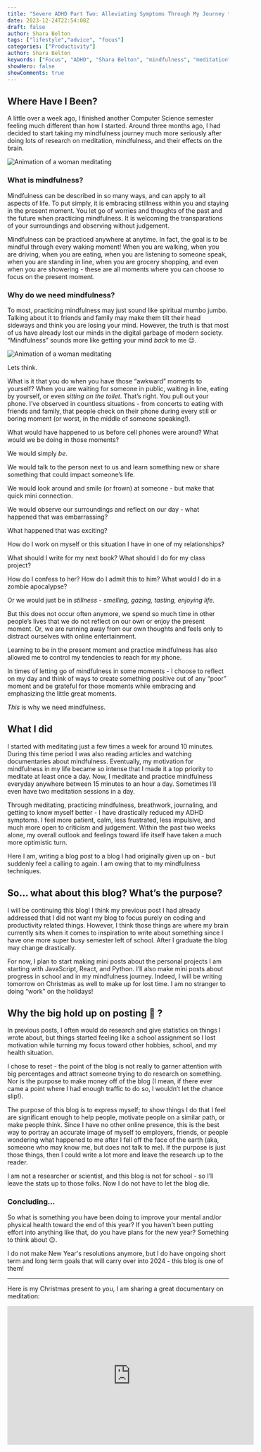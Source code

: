 ```yaml
---
title: "Severe ADHD Part Two: Alleviating Symptoms Through My Journey to Mindfulness"
date: 2023-12-24T22:54:08Z
draft: false
author: Shara Belton
tags: ["lifestyle","advice", "focus"]
categories: ["Productivity"]
author: Shara Belton
keywords: ["Focus", "ADHD", "Shara Belton", "mindfulness", "meditation"]
showHero: false
showComments: true
---
```

## Where Have I Been?

A little over a week ago, I finished another Computer Science semester feeling much different than how I started. Around three months ago, I had decided to start taking my mindfulness journey much more seriously after doing lots of research on meditation, mindfulness, and their effects on the brain. 

![Animation of a woman meditating](https://ucarecdn.com/944687cc-5f8b-4841-95e5-6ac8cf466c75/)


### What is mindfulness?

Mindfulness can be described in so many ways, and can apply to all aspects of life. To put simply, it is embracing stillness within you and staying in the present moment. You let go of worries and thoughts of the past and the future when practicing mindfulness. It is welcoming the transparations of your surroundings and observing without judgement. 

Mindfulness can be practiced anywhere at anytime. In fact, the goal is to be mindful through every waking moment! When you are walking, when you are driving, when you are eating, when you are listening to someone speak, when you are standing in line, when you are grocery shopping, and even when you are showering - these are all moments where you can choose to focus on the present moment.

### Why do we need mindfulness?

To most, practicing mindfulness may just sound like spiritual mumbo jumbo. Talking about it to friends and family may make them tilt their head sideways and think you are losing your mind. However, the truth is that most of us have already lost our minds in the digital garbage of modern society. “Mindfulness” sounds more like getting your mind *back* to me 😉.

![Animation of a woman meditating](https://ucarecdn.com/809bd681-2f18-47f2-bd56-85f4fe7256be/-/scale_crop/300x300/-/format/auto/-/quality/smart_retina/)

Lets think.

What is it that you do when you have those “awkward” moments to yourself? When you are waiting for someone in public, waiting in line, eating by yourself, or even *sitting on the toilet*. That’s right. You pull out your phone. I’ve observed in countless situations - from concerts to eating with friends and family, that people check on their phone during every still or boring moment (or worst, in the middle of someone speaking!). 

What would have happened to us before cell phones were around? What would we be doing in those moments? 

We would simply *be*. 

We would talk to the person next to us and learn something new or share something that could impact someone’s life. 

We would look around and smile (or frown) at someone - but make that quick mini connection. 

We would observe our surroundings and reflect on our day - what happened that was embarrassing? 

What happened that was exciting? 

How do I work on myself or this situation I have in one of my relationships? 

What should I write for my next book? What should I do for my class project? 

How do I confess to her? How do I admit this to him? What would I do in a zombie apocalypse? 

Or we would just be in *stillness - smelling, gazing, tasting, enjoying life.* 

But this does not occur often anymore, we spend so much time in other people’s lives that we do not reflect on our own or enjoy the present moment. Or, we are running away from our own thoughts and feels only to distract ourselves with online entertainment. 

Learning to be in the present moment and practice mindfulness has also allowed me to control my tendencies to reach for my phone. 

In times of letting go of mindfulness in some moments - I choose to reflect on my day and think of ways to create something positive out of any “poor” moment and be grateful for those moments while embracing and emphasizing the little great moments.

*This* is why we need mindfulness. 

## What I did

I started with meditating just a few times a week for around 10 minutes. During this time period I was also reading articles and watching documentaries about mindfulness. Eventually, my motivation for mindfulness in my life became so intense that I made it a top priority to meditate at least once a day. Now, I meditate and practice mindfulness everyday anywhere between 15 minutes to an hour a day. Sometimes I’ll even have two meditation sessions in a day.

Through meditating, practicing mindfulness, breathwork, journaling, and getting to know myself better - I have drastically reduced my ADHD symptoms. I feel more patient, calm, less frustrated, less impulsive, and much more open to criticism and judgement. Within the past two weeks alone, my overall outlook and feelings toward life itself have taken a much more optimistic turn. 

Here I am, writing a blog post to a blog I had originally given up on - but suddenly feel a calling to again. I am owing that to my mindfulness techniques.

## So… what about this blog? What’s the purpose?

I will be continuing this blog! I think my previous post I had already addressed that I did not want my blog to focus purely on coding and productivity related things. However, I think those things are where my brain currently sits when it comes to inspiration to write about something since I have one more super busy semester left of school. After I graduate the blog may change drastically.

For now, I plan to start making mini posts about the personal projects I am starting with JavaScript, React, and Python. I’ll also make mini posts about progress in school and in my mindfulness journey. Indeed, I will be writing tomorrow on Christmas as well to make up for lost time. I am no stranger to doing “work” on the holidays! 

## Why the big hold up on posting 🤨 ?

In previous posts, I often would do research and give statistics on things I wrote about, but things started feeling like a school assignment so I lost motivation while turning my focus toward other hobbies, school, and my health situation. 

I chose to reset - the point of the blog is not really to garner attention with big percentages and attract someone trying to do research on something. Nor is the purpose to make money off of the blog (I mean, if there ever came a point where I had enough traffic to do so, I wouldn’t let the chance slip!). 

The purpose of this blog is to express myself; to show things I do that I feel are significant enough to help people, motivate people on a similar path, or make people think. Since I have no other online presence, this is the best way to portray an accurate image of myself to employers, friends, or people wondering what happened to me after I fell off the face of the earth (aka, someone who may know me, but does not talk to me). If the purpose is just those things, then I could write a lot more and leave the research up to the reader. 

I am not a researcher or scientist, and this blog is not for school - so I’ll leave the stats up to those folks. Now I do not have to let the blog die.

### Concluding…

So what is something you have been doing to improve your mental and/or physical health toward the end of this year? If you haven’t been putting effort into anything like that, do you have plans for the new year? Something to think about 😉.

I do not make New Year's resolutions anymore, but I do have ongoing short term and long term goals that will carry over into 2024 - this blog is one of them!

***

Here is my Christmas present to you, I am sharing a great documentary on meditation:

<iframe width="560" height="315" src="https://www.youtube.com/embed/HBX92PT3264?si=EKt9NQi9psosa69b&amp;start=2148" title="YouTube video player" frameborder="0" allow="accelerometer; autoplay; clipboard-write; encrypted-media; gyroscope; picture-in-picture; web-share" allowfullscreen></iframe>